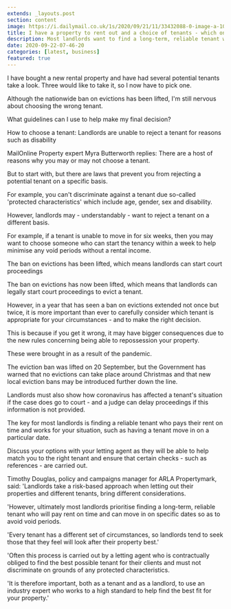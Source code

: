 ```yaml
---
extends: _layouts.post
section: content
image: https://i.dailymail.co.uk/1s/2020/09/21/11/33432088-0-image-a-10_1600684064703.jpg 
title: I have a property to rent out and a choice of tenants - which one should I pick? 
description: Most landlords want to find a long-term, reliable tenant who will pay rent on time and can move in on specific dates 
date: 2020-09-22-07-46-20 
categories: [latest, business] 
featured: true 
--- 
```

I have bought a new rental property and have had several potential tenants take a look. Three would like to take it, so I now have to pick one. 

Although the nationwide ban on evictions has been lifted, I'm still nervous about choosing the wrong tenant. 

What guidelines can I use to help make my final decision?

How to choose a tenant: Landlords are unable to reject a tenant for reasons such as disability

MailOnline Property expert Myra Butterworth replies: There are a host of reasons why you may or may not choose a tenant. 

But to start with, but there are laws that prevent you from rejecting a potential tenant on a specific basis.

For example, you can't discriminate against a tenant due so-called 'protected characteristics' which include age, gender, sex and disability. 

However, landlords may - understandably - want to reject a tenant on a different basis. 

For example, if a tenant is unable to move in for six weeks, then you may want to choose someone who can start the tenancy within a week to help minimise any void periods without a rental income. 

The ban on evictions has been lifted, which means landlords can start court proceedings

The ban on evictions has now been lifted, which means that landlords can legally start court proceedings to evict a tenant.  

However, in a year that has seen a ban on evictions extended not once but twice, it is more important than ever to carefully consider which tenant is appropriate for your circumstances - and to make the right decision.

This is because if you get it wrong, it may have bigger consequences due to the new rules concerning being able to repossession your property.

These were brought in as a result of the pandemic. 

The eviction ban was lifted on 20 September, but the Government has warned that no evictions can take place around Christmas and that new local eviction bans may be introduced further down the line.

Landlords must also show how coronavirus has affected a tenant's situation if the case does go to court - and a judge can delay proceedings if this information is not provided. 

The key for most landlords is finding a reliable tenant who pays their rent on time and works for your situation, such as having a tenant move in on a particular date. 

Discuss your options with your letting agent as they will be able to help match you to the right tenant and ensure that certain checks - such as references - are carried out.

Timothy Douglas, policy and campaigns manager for ARLA Propertymark, said: 'Landlords take a risk-based approach when letting out their properties and different tenants, bring different considerations.

'However, ultimately most landlords prioritise finding a long-term, reliable tenant who will pay rent on time and can move in on specific dates so as to avoid void periods.

'Every tenant has a different set of circumstances, so landlords tend to seek those that they feel will look after their property best.'

'Often this process is carried out by a letting agent who is contractually obliged to find the best possible tenant for their clients and must not discriminate on grounds of any protected characteristics.

'It is therefore important, both as a tenant and as a landlord, to use an industry expert who works to a high standard to help find the best fit for your property.'

